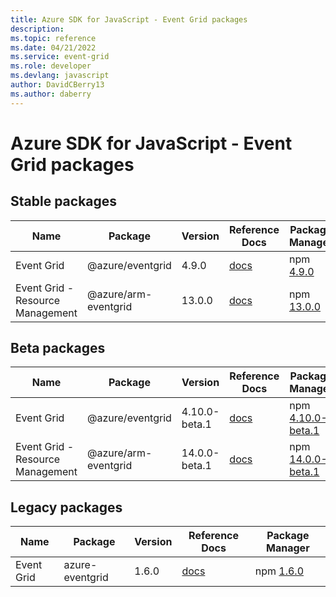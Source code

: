 ```yaml
---
title: Azure SDK for JavaScript - Event Grid packages
description: 
ms.topic: reference
ms.date: 04/21/2022
ms.service: event-grid
ms.role: developer
ms.devlang: javascript
author: DavidCBerry13
ms.author: daberry
---
```


# Azure SDK for JavaScript - Event Grid packages

## Stable packages

| Name                  | Package              | Version          | Reference Docs         | Package Manager                |
|-----------------------|----------------------|------------------|------------------------|--------------------------------|
| Event Grid | @azure/eventgrid | 4.9.0 | [docs](/azure/javascript/sdk/sdk-demo2/event-grid/azure-eventgrid/stable)  | npm [4.9.0](https://www.npmjs.com/package/%40azure%2Feventgrid) |
| Event Grid - Resource Management | @azure/arm-eventgrid | 13.0.0 | [docs](/azure/javascript/sdk/sdk-demo2/event-grid/azure-arm-eventgrid/stable)  | npm [13.0.0](https://www.npmjs.com/package/%40azure%2Farm-eventgrid) |
 

## Beta packages

| Name                  | Package              | Version          | Reference Docs         | Package Manager                |
|-----------------------|----------------------|------------------|------------------------|--------------------------------|
| Event Grid | @azure/eventgrid | 4.10.0-beta.1 | [docs](/azure/javascript/sdk/sdk-demo2/event-grid/azure-eventgrid/beta)  | npm [4.10.0-beta.1](https://www.npmjs.com/package/%40azure%2Feventgrid%404.10.0-beta.1) |
| Event Grid - Resource Management | @azure/arm-eventgrid | 14.0.0-beta.1 | [docs](/azure/javascript/sdk/sdk-demo2/event-grid/azure-arm-eventgrid/beta)  | npm [14.0.0-beta.1](https://www.npmjs.com/package/%40azure%2Farm-eventgrid%4014.0.0-beta.1) |
 


## Legacy packages

| Name                  | Package              | Version          | Reference Docs         | Package Manager                |
|-----------------------|----------------------|------------------|------------------------|--------------------------------|
| Event Grid | azure-eventgrid | 1.6.0 | [docs](/azure/javascript/sdk/sdk-demo2/event-grid/legacy/azure-eventgrid/legacy)  | npm [1.6.0](https://www.npmjs.com/package/azure-eventgrid%401.6.0) |
 